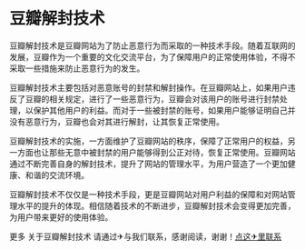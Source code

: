 # 豆瓣解封技术

豆瓣解封技术是豆瓣网站为了防止恶意行为而采取的一种技术手段。随着互联网的发展，豆瓣作为一个重要的文化交流平台，为了保障用户的正常使用体验，不得不采取一些措施来防止恶意行为的发生。

豆瓣解封技术主要包括对恶意账号的封禁和解封操作。在豆瓣网站上，如果用户违反了豆瓣的相关规定，进行了一些恶意行为，豆瓣会对该用户的账号进行封禁处理，以保护其他用户的利益。而对于一些被封禁的账号，如果用户能够证明自己并没有恶意行为，豆瓣也会对其进行解封，让其恢复正常使用。

豆瓣解封技术的实施，一方面维护了豆瓣网站的秩序，保障了正常用户的权益，另一方面也让那些无意中被封禁的用户能够得到公正对待，恢复正常使用。豆瓣网站通过不断完善自身的解封技术，提升了网站的管理水平，为用户营造了一个更加健康、和谐的交流环境。

豆瓣解封技术不仅仅是一种技术手段，更是豆瓣网站对用户利益的保障和对网站管理水平的提升的体现。相信随着技术的不断进步，豆瓣解封技术会变得更加完善，为用户带来更好的使用体验。

更多 关于豆瓣解封技术 请通过✈与我们联系，感谢阅读，谢谢！[点这✈里联系](https://lm.k02.cc)